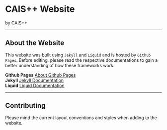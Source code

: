 # CAIS++ Website
by CAIS++

---
## About the Website
This website was built using `Jekyll` and `Liquid` and is hosted by `Github Pages`. Before editing, please read the respective documentations to gain a better understanding of how these frameworks work.

**Github Pages** [About Github Pages](http://docs.github.com/en/pages) <br>
**Jekyll** [Jekyll Documentation](https://jekyllrb.com/docs/) <br>
**Liquid** [Liquid Documentation](https://jekyllrb.com/docs/liquid/)

---
## Contributing
Please mind the current layout conventions and styles when adding to the website. 
